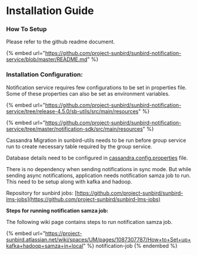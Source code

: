 # Installation Guide

### How To Setup

Please refer to the github readme document.

{% embed url="https://github.com/project-sunbird/sunbird-notification-service/blob/master/README.md" %}

### **Installation Configuration:**

Notification service requires few configurations to be set in properties file. Some of these properties can also be set as environment variables.

{% embed url="https://github.com/project-sunbird/sunbird-notification-service/tree/release-4.5.0/sb-utils/src/main/resources" %}

{% embed url="https://github.com/project-sunbird/sunbird-notification-service/tree/master/notification-sdk/src/main/resources" %}

Cassandra Migration in sunbird-utils needs to be run before group service run to create necessary table required by the group service.

Database details need to be configured in [cassandra.config.properties](https://github.com/project-sunbird/sunbird-notification-service/blob/release-4.5.0/sb-utils/src/main/resources/cassandra.config.properties) file.

There is no dependency when sending notifications in sync mode. But while sending async notifications, application needs notification samza job to run. This need to be setup along with kafka and hadoop.

Repository for sunbird jobs: [https://github.com/project-sunbird/sunbird-lms-jobs](https://github.com/project-sunbird/sunbird-lms-jobs)

**Steps for running notification samza job:**

The following wiki page contains steps to run notification samza job.

{% embed url="https://project-sunbird.atlassian.net/wiki/spaces/UM/pages/1087307787/How+to+Set+up+kafka+hadoop+samza+in+local" %}
notification-job
{% endembed %}
